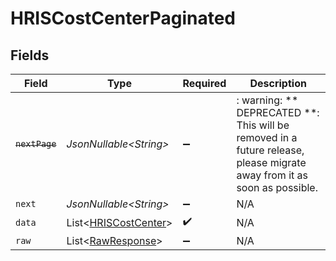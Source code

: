 # HRISCostCenterPaginated


## Fields

| Field                                                                                                                   | Type                                                                                                                    | Required                                                                                                                | Description                                                                                                             |
| ----------------------------------------------------------------------------------------------------------------------- | ----------------------------------------------------------------------------------------------------------------------- | ----------------------------------------------------------------------------------------------------------------------- | ----------------------------------------------------------------------------------------------------------------------- |
| ~~`nextPage`~~                                                                                                          | *JsonNullable\<String>*                                                                                                 | :heavy_minus_sign:                                                                                                      | : warning: ** DEPRECATED **: This will be removed in a future release, please migrate away from it as soon as possible. |
| `next`                                                                                                                  | *JsonNullable\<String>*                                                                                                 | :heavy_minus_sign:                                                                                                      | N/A                                                                                                                     |
| `data`                                                                                                                  | List\<[HRISCostCenter](../../models/components/HRISCostCenter.md)>                                                      | :heavy_check_mark:                                                                                                      | N/A                                                                                                                     |
| `raw`                                                                                                                   | List\<[RawResponse](../../models/components/RawResponse.md)>                                                            | :heavy_minus_sign:                                                                                                      | N/A                                                                                                                     |